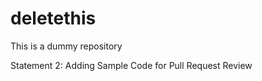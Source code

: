 # deletethis
This is a dummy repository

Statement 2:
    Adding Sample Code for Pull Request Review
